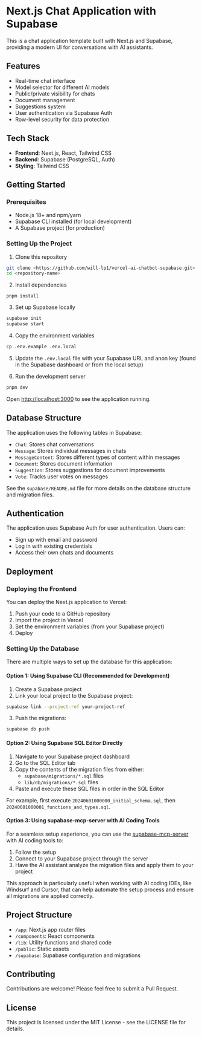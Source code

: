 # Next.js Chat Application with Supabase

This is a chat application template built with Next.js and Supabase, providing a modern UI for conversations with AI assistants.

## Features

- Real-time chat interface
- Model selector for different AI models
- Public/private visibility for chats
- Document management
- Suggestions system
- User authentication via Supabase Auth
- Row-level security for data protection

## Tech Stack

- **Frontend**: Next.js, React, Tailwind CSS
- **Backend**: Supabase (PostgreSQL, Auth)
- **Styling**: Tailwind CSS

## Getting Started

### Prerequisites

- Node.js 18+ and npm/yarn
- Supabase CLI installed (for local development)
- A Supabase project (for production)

### Setting Up the Project

1. Clone this repository

```bash
git clone <https://github.com/will-lp1/vercel-ai-chatbot-supabase.git>
cd <repository-name>
```

2. Install dependencies

```
pnpm install
```

3. Set up Supabase locally

```bash
supabase init
supabase start
```

4. Copy the environment variables

```bash
cp .env.example .env.local
```

5. Update the `.env.local` file with your Supabase URL and anon key (found in the Supabase dashboard or from the local setup)

6. Run the development server

```bash
pnpm dev
```

Open [http://localhost:3000](http://localhost:3000) to see the application running.

## Database Structure

The application uses the following tables in Supabase:

- `Chat`: Stores chat conversations
- `Message`: Stores individual messages in chats
- `MessageContent`: Stores different types of content within messages
- `Document`: Stores document information
- `Suggestion`: Stores suggestions for document improvements
- `Vote`: Tracks user votes on messages

See the `supabase/README.md` file for more details on the database structure and migration files.

## Authentication

The application uses Supabase Auth for user authentication. Users can:

- Sign up with email and password
- Log in with existing credentials
- Access their own chats and documents

## Deployment

### Deploying the Frontend

You can deploy the Next.js application to Vercel:

1. Push your code to a GitHub repository
2. Import the project in Vercel
3. Set the environment variables (from your Supabase project)
4. Deploy

### Setting Up the Database

There are multiple ways to set up the database for this application:

#### Option 1: Using Supabase CLI (Recommended for Development)

1. Create a Supabase project
2. Link your local project to the Supabase project:

```bash
supabase link --project-ref your-project-ref
```

3. Push the migrations:

```bash
supabase db push
```

#### Option 2: Using Supabase SQL Editor Directly

1. Navigate to your Supabase project dashboard
2. Go to the SQL Editor tab
3. Copy the contents of the migration files from either:
   - `supabase/migrations/*.sql` files
   - `lib/db/migrations/*.sql` files
4. Paste and execute these SQL files in order in the SQL Editor

For example, first execute `20240601000000_initial_schema.sql`, then `20240601000001_functions_and_types.sql`.

#### Option 3: Using supabase-mcp-server with AI Coding Tools

For a seamless setup experience, you can use the [supabase-mcp-server](https://github.com/alexander-zuev/supabase-mcp-server) with AI coding tools to:

1. Follow the setup 
2. Connect to your Supabase project through the server
3. Have the AI assistant analyze the migration files and apply them to your project

This approach is particularly useful when working with AI coding IDEs, like Windsurf and Cursor, that can help automate the setup process and ensure all migrations are applied correctly.

## Project Structure

- `/app`: Next.js app router files
- `/components`: React components
- `/lib`: Utility functions and shared code
- `/public`: Static assets
- `/supabase`: Supabase configuration and migrations

## Contributing

Contributions are welcome! Please feel free to submit a Pull Request.

## License

This project is licensed under the MIT License - see the LICENSE file for details.
